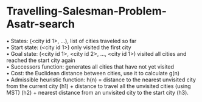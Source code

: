 # Travelling-Salesman-Problem-Asatr-search

•	States: (<city id 1>, …), list of cities traveled so far <br>
•	Start state: (<city id 1>) only visited the first city <br>
•	Goal state: (<city id 1>, <city id 2>, …, <city id 1>) visited all cities and reached the start city again <br>
•	Successors function: generates all cities that have not yet visited <br>
•	Cost: the Euclidean distance between cities, use it to calculate g(n) <br>
• Admissible heuristic function: h(n) = distance to the nearest unvisited city from the current city (h1) + distance to travel all the unvisited cities (using MST) (h2) + nearest distance from an unvisited city to the start city (h3). <br>
